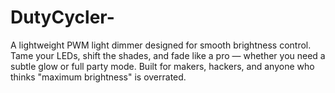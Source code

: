 # DutyCycler-
A  lightweight PWM light dimmer designed for smooth brightness control. Tame your LEDs, shift the shades, and fade like a pro — whether you need a subtle glow or full party mode. Built for makers, hackers, and anyone who thinks "maximum brightness" is overrated.
